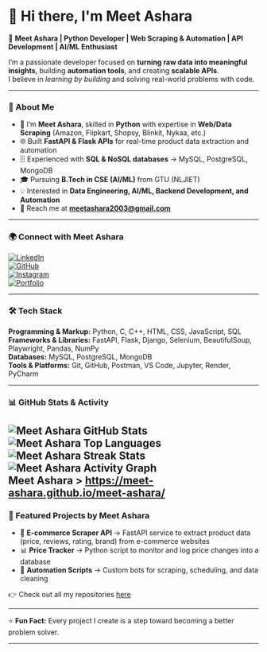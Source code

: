 # 👋 Hi there, I'm Meet Ashara  

🚀 **Meet Ashara | Python Developer | Web Scraping & Automation | API Development | AI/ML Enthusiast**  

I’m a passionate developer focused on **turning raw data into meaningful insights**, building **automation tools**, and creating **scalable APIs**.  
I believe in *learning by building* and solving real-world problems with code.  

---

### 📖 About Me  
- 🐍 I’m **Meet Ashara**, skilled in **Python** with expertise in **Web/Data Scraping** (Amazon, Flipkart, Shopsy, Blinkit, Nykaa, etc.)  
- 🌐 Built **FastAPI & Flask APIs** for real-time product data extraction and automation  
- 🗄️ Experienced with **SQL & NoSQL databases** → MySQL, PostgreSQL, MongoDB  
- 🎓 Pursuing **B.Tech in CSE (AI/ML)** from GTU (NLJIET)  
- 💡 Interested in **Data Engineering, AI/ML, Backend Development, and Automation**  
- 📩 Reach me at **[meetashara2003@gmail.com](mailto:meetashara2003@gmail.com)**  

---

### 🌍 Connect with Meet Ashara  
[![LinkedIn](https://img.shields.io/badge/Meet%20Ashara%20on%20LinkedIn-blue?style=for-the-badge&logo=linkedin)](https://www.linkedin.com/in/meetashara/)  
[![GitHub](https://img.shields.io/badge/Meet%20Ashara%20on%20GitHub-black?style=for-the-badge&logo=github)](https://github.com/meet-ashara)  
[![Instagram](https://img.shields.io/badge/Meet%20Ashara%20on%20Instagram-purple?style=for-the-badge&logo=instagram)](https://www.instagram.com/meet_ashara/)  
[![Portfolio](https://img.shields.io/badge/Meet%20Ashara%20Portfolio-green?style=for-the-badge&logo=firefox)](https://yourportfolio.com)  

---

### 🛠️ Tech Stack  
**Programming & Markup:** Python, C, C++, HTML, CSS, JavaScript, SQL  
**Frameworks & Libraries:** FastAPI, Flask, Django, Selenium, BeautifulSoup, Playwright, Pandas, NumPy  
**Databases:** MySQL, PostgreSQL, MongoDB  
**Tools & Platforms:** Git, GitHub, Postman, VS Code, Jupyter, Render, PyCharm  

---

### 📊 GitHub Stats & Activity  
![Meet Ashara GitHub Stats](https://github-readme-stats.vercel.app/api?username=meet-ashara&show_icons=true&theme=radical)  
![Meet Ashara Top Languages](https://github-readme-stats.vercel.app/api/top-langs/?username=meet-ashara&layout=compact&theme=radical)  
![Meet Ashara Streak Stats](https://github-readme-streak-stats.herokuapp.com/?user=meet-ashara&theme=radical)  
![Meet Ashara Activity Graph](https://github-readme-activity-graph.vercel.app/graph?username=meet-ashara&theme=react-dark)  
Meet Ashara > https://meet-ashara.github.io/meet-ashara/
---

### 🚀 Featured Projects by Meet Ashara  
- 🔎 **E-commerce Scraper API** → FastAPI service to extract product data (price, reviews, rating, brand) from e-commerce websites  
- 📊 **Price Tracker** → Python script to monitor and log price changes into a database  
- 🤖 **Automation Scripts** → Custom bots for scraping, scheduling, and data cleaning  

👉 Check out all my repositories [here](https://github.com/meet-ashara?tab=repositories)  

---

⭐ **Fun Fact:** Every project I create is a step toward becoming a better problem solver.  

---
